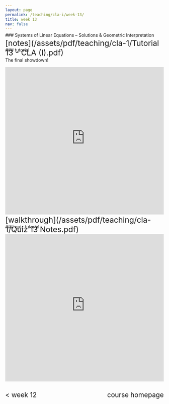 ```yaml
---
layout: page
permalink: /teaching/cla-i/week-13/
title: week 13 
nav: false
---
```

<div style="margin-top: -10px;"></div>
###  Systems of Linear Equations – Solutions & Geometric Interpretation

<div style="margin-top: 30px;"></div>
### tutorial

<div style="margin-top: -45px;"></div>
<span style="float:right; font-size: 1.75em;">  [notes](/assets/pdf/teaching/cla-1/Tutorial 13 - CLA (I).pdf)</span>
<br> 
<div style="margin-top: 30px;"></div>

The final showdown!

<iframe 
    class="rounded z-depth-1" 
    zoomable="true" 
    style="width: 100%; height: 350pt;" 
    src="https://www.youtube-nocookie.com/embed/anrkcZOiciY?si=toVuDI_vquCq-kY0" 
    title="YouTube video player" 
    frameborder="0" 
    allow="accelerometer; autoplay; clipboard-write; encrypted-media; gyroscope; picture-in-picture; web-share" 
    referrerpolicy="strict-origin-when-cross-origin" 
    allowfullscreen>
</iframe>

<div style="margin-top: 30px;"></div>
### quiz tutorial
<div style="margin-top: -45px;"></div>
<span style="float:right; font-size: 1.75em;">  [walkthrough](/assets/pdf/teaching/cla-1/Quiz 13 Notes.pdf)</span>
<br> 
<div style="margin-top: 30px;"></div>

<iframe 
    class="rounded z-depth-1" 
    zoomable="true" 
    style="width: 100%; height: 350pt;" 
    src="https://www.youtube-nocookie.com/embed/videoseries?si=mFeE9VHNMmCNq74Y&amp;list=PL5nC3GggzQpNBACPdwrvSF2a_F61Vl8hj" 
    title="YouTube video player" 
    frameborder="0" 
    allow="accelerometer; autoplay; clipboard-write; encrypted-media; gyroscope; picture-in-picture; web-share" 
    referrerpolicy="strict-origin-when-cross-origin" 
    allowfullscreen>
</iframe>
<div style="margin-top: 30px;"></div>
<div style="display: flex; justify-content: space-between; align-items: center;">
  <a href="/teaching/cla-i/week-12/" style="font-size: 1.5em; text-decoration: none;"> < week 12</a>
  <a href="/teaching/cla-i/" style="font-size: 1.5em; text-decoration: none; text-align: center;"> course homepage </a>
</div>

